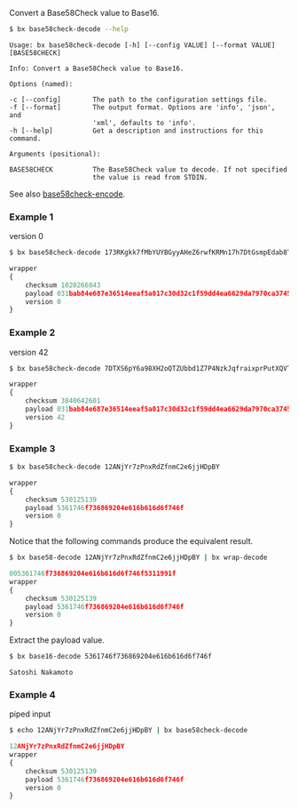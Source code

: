 Convert a Base58Check value to Base16.
```sh
$ bx base58check-decode --help
```
```
Usage: bx base58check-decode [-h] [--config VALUE] [--format VALUE]
[BASE58CHECK]

Info: Convert a Base58Check value to Base16.

Options (named):

-c [--config]        The path to the configuration settings file.
-f [--format]        The output format. Options are 'info', 'json', and  
                     'xml', defaults to 'info'.                          
-h [--help]          Get a description and instructions for this command.

Arguments (positional):

BASE58CHECK          The Base58Check value to decode. If not specified
                     the value is read from STDIN.
```
See also [base58check-encode](bx-base58check-encode).
### Example 1
version 0
```sh
$ bx base58check-decode 173RKgkk7fMbYUYBGyyAHeZ6rwfKRMn17h7DtGsmpEdab8TV6UB
```
```js
wrapper
{
    checksum 1020266843
    payload 031bab84e687e36514eeaf5a017c30d32c1f59dd4ea6629da7970ca374513dd006
    version 0
}
```
### Example 2
version 42
```sh
$ bx base58check-decode 7DTXS6pY6a98XH2oQTZUbbd1Z7P4NzkJqfraixprPutXQVTkwBGw
```
```js
wrapper
{
    checksum 3840642601
    payload 031bab84e687e36514eeaf5a017c30d32c1f59dd4ea6629da7970ca374513dd006
    version 42
}
```
### Example 3
```sh
$ bx base58check-decode 12ANjYr7zPnxRdZfnmC2e6jjHDpBY
```
```js
wrapper
{
    checksum 530125139
    payload 5361746f736869204e616b616d6f746f
    version 0
}
```
Notice that the following commands produce the equivalent result.
```sh
$ bx base58-decode 12ANjYr7zPnxRdZfnmC2e6jjHDpBY | bx wrap-decode
```
```js
005361746f736869204e616b616d6f746f5311991f
wrapper
{
    checksum 530125139
    payload 5361746f736869204e616b616d6f746f
    version 0
}
```
Extract the payload value.
```sh
$ bx base16-decode 5361746f736869204e616b616d6f746f
```
```
Satoshi Nakamoto
```
### Example 4
piped input
```sh
$ echo 12ANjYr7zPnxRdZfnmC2e6jjHDpBY | bx base58check-decode
```
```js
12ANjYr7zPnxRdZfnmC2e6jjHDpBY 
wrapper
{
    checksum 530125139
    payload 5361746f736869204e616b616d6f746f
    version 0
}
```